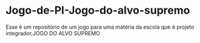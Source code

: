 # Jogo-de-PI-Jogo-do-alvo-supremo
Esse é um repositório de um jogo para uma matéria da escola que é projeto integrador,JOGO DO ALVO SUPREMO 
